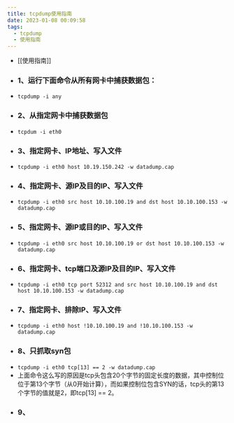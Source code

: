 ```yaml
---
title: tcpdump使用指南
date: 2023-01-08 00:09:58
tags: 
  - tcpdump
  - 使用指南
---
```


- [[使用指南]]
- ### 1、运行下面命令从所有网卡中捕获数据包：
- `tcpdump -i any`
- ### 2、从指定网卡中捕获数据包
- `tcpdum -i eth0`
- ### 3、指定网卡、IP地址、写入文件
- `tcpdump -i eth0 host 10.19.150.242 -w datadump.cap`
- ### 4、指定网卡、源IP及目的IP、写入文件
- `tcpdump -i eth0 src host 10.10.100.19 and dst host 10.10.100.153 -w datadump.cap`
- ### 5、指定网卡、源IP或目的IP、写入文件
- `tcpdump -i eth0 src host 10.10.100.19 or dst host 10.10.100.153 -w datadump.cap`
- ### 6、指定网卡、tcp端口及源IP及目的IP、写入文件
- `tcpdump -i eth0 tcp port 52312 and src host 10.10.100.19 and dst host 10.10.100.153 -w datadump.cap`
- ### 7、指定网卡、排除IP、写入文件
- `tcpdump -i eth0 host !10.10.100.19 and !10.10.100.153 -w datadump.cap`
- ### 8、只抓取syn包
- `tcpdump -i eth0 tcp[13] == 2 -w datadump.cap`
- 上面命令这么写的原因是tcp头包含20个字节的固定长度的数据，其中控制位位于第13个字节（从0开始计算），而如果控制位包含SYN的话，tcp头的第13个字节的值就是2，即tcp[13] == 2。
- ### 9、

